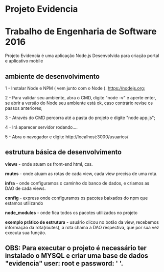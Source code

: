 
# Projeto  Evidencia
# Trabalho de Engenharia de Software 2016


Projeto  Evidencia é uma aplicação Node.js 
Desenvolvida para criação portal e aplicativo mobile


## ambiente de desenvolvimento

1 - Instalar Node e NPM ( vem junto com o Node ). https://nodejs.org;

2 - Para validar seu ambiente, abra o CMD, digite "node -v" e aperte enter,
se abrir a versão do Node seu ambiente está ok, caso contrário revise os passos anteriores;

3 - Através do CMD percorra até a pasta do projeto e digite "node app.js";

4 - Irá aparecer servidor rodando.... 

5 - Abra o navegador e digite http://localhost:3000/usuarios/

## estrutura básica de desenvolvimento

**views** - onde atuam os front-end html, css.

**routes** - onde atuam as rotas de cada view, cada view precisa de uma rota.

**infra** - onde configuramos o caminho do banco de dados, e criamos as DAO de cada views.

**config** - express onde configuramos os pacotes baixados do npm que estamos utilizando

**node_modules** - onde fica todos os pacotes utilizados no projeto

**exemplo prático de estrutura** - usuário clicou no botão da view, recebemos informação da rota(routes), a rota chama a DAO respectiva, que por sua vez executa sua função.

## OBS: Para executar o projeto é necessário ter instalado o MYSQL e criar uma base de dados "evidencia" user: root e password: ' '.


